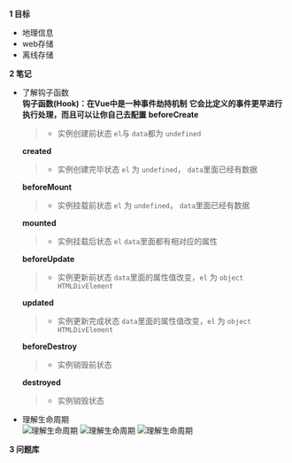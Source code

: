 **1 目标**
* 地理信息  
* web存储  
* 离线存储

**2 笔记**
* 了解钩子函数  
    **钩子函数(Hook)：在Vue中是一种事件劫持机制**
    **它会比定义的事件更早进行执行处理，而且可以让你自己去配置**
    **beforeCreate**
    > * 实例创建前状态 `el`与 `data`都为 `undefined`

    **created**
    > * 实例创建完毕状态 `el` 为 `undefined`， `data`里面已经有数据

    **beforeMount**
    > * 实例挂载前状态 `el` 为 `undefined`， `data`里面已经有数据

    **mounted**
    > * 实例挂载后状态 `el` `data`里面都有相对应的属性

    **beforeUpdate**
    > * 实例更新前状态 `data`里面的属性值改变，`el` 为 `object HTMLDivElement`

    **updated**
    > * 实例更新完成状态 `data`里面的属性值改变，`el` 为 `object HTMLDivElement`

    **beforeDestroy**
    > * 实例销毁前状态

    **destroyed**
    > * 实例销毁状态

* 理解生命周期  
![理解生命周期](https://image-static.segmentfault.com/163/552/1635524199-5aed4fb354447_articlex)
![理解生命周期](https://image-static.segmentfault.com/232/337/2323373276-5aed4f94497ae_articlex)
![理解生命周期](https://image-static.segmentfault.com/503/909/503909826-5ae29a0e8cabb_articlex)

**3 问题库**